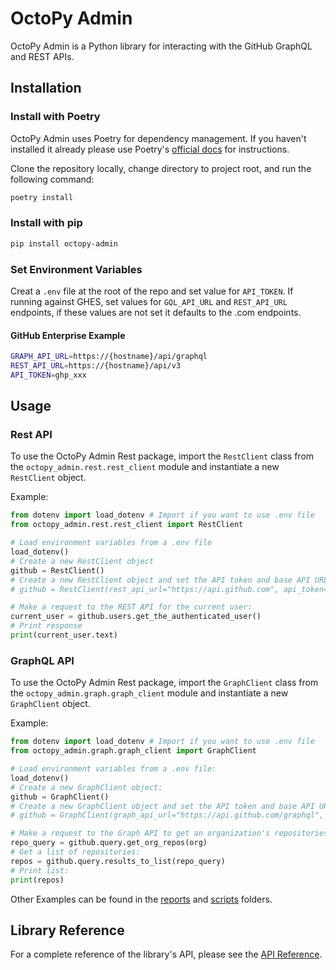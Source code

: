 # OctoPy Admin

OctoPy Admin is a Python library for interacting with the GitHub GraphQL
and REST APIs.

## Installation

### Install with Poetry

OctoPy Admin uses Poetry for dependency management. If you haven't installed
it already please use Poetry's [official docs](https://python-poetry.org/docs/#installation)
for instructions.

Clone the repository locally, change directory to
project root, and run the following command:

```bash
poetry install
```

### Install with pip

```bash
pip install octopy-admin
```

### Set Environment Variables

Creat a `.env` file at the root of the repo and set value for `API_TOKEN`.
If running against GHES, set values for `GQL_API_URL` and `REST_API_URL` endpoints,
if these values are not set it defaults to the .com endpoints.

#### GitHub Enterprise Example

```bash
GRAPH_API_URL=https://{hostname}/api/graphql
REST_API_URL=https://{hostname}/api/v3
API_TOKEN=ghp_xxx
```

## Usage

### Rest API

To use the OctoPy Admin Rest package, import the `RestClient` class from the
`octopy_admin.rest.rest_client` module and instantiate a new `RestClient` object.

Example:

```python
from dotenv import load_dotenv # Import if you want to use .env file
from octopy_admin.rest.rest_client import RestClient

# Load environment variables from a .env file
load_dotenv()
# Create a new RestClient object
github = RestClient()
# Create a new RestClient object and set the API token and base API URL
# github = RestClient(rest_api_url="https://api.github.com", api_token="ghp_xxxxx")

# Make a request to the REST API for the current user:
current_user = github.users.get_the_authenticated_user()
# Print response
print(current_user.text)
```

### GraphQL API

To use the OctoPy Admin Rest package, import the `GraphClient` class from the
`octopy_admin.graph.graph_client` module and instantiate a new `GraphClient` object.

Example:

```python
from dotenv import load_dotenv # Import if you want to use .env file
from octopy_admin.graph.graph_client import GraphClient

# Load environment variables from a .env file:
load_dotenv() 
# Create a new GraphClient object:
github = GraphClient()
# Create a new GraphClient object and set the API token and base API URL:
# github = GraphClient(graph_api_url="https://api.github.com/graphql", api_token="ghp_xxxxx")

# Make a request to the Graph API to get an organization's repositories:
repo_query = github.query.get_org_repos(org)
# Get a list of repositories:
repos = github.query.results_to_list(repo_query)
# Print list:
print(repos)
```

Other Examples can be found in the [reports](/reports/) and
[scripts](/scripts/) folders.

## Library Reference

For a complete reference of the library's API, please see the
[API Reference](https://kuhlman-labs.github.io/octopy_admin/reference/).
